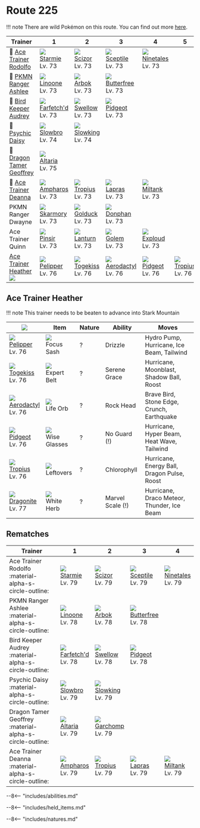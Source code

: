 # Route 225

!!! note
    There are wild Pokémon on this route. You can find out more [here](../../wild_pokemon/route_225/).


Trainer                                      | 1                                  | 2                                | 3                                  | 4                                 | 5                               | 6
---                                          | ---                                | ---                              | ---                                | ---                               | ---                             | ---
:repeat: [Ace Trainer Rodolfo](#rematches)   | ![][121]<br>[Starmie]<br>Lv. 73    | ![][212]<br>[Scizor]<br>Lv. 73   | ![][254]<br>[Sceptile]<br>Lv. 73   | ![][038]<br>[Ninetales]<br>Lv. 73 | &nbsp;                          | &nbsp;
:repeat: [PKMN Ranger Ashlee](#rematches)    | ![][264]<br>[Linoone]<br>Lv. 73    | ![][024]<br>[Arbok]<br>Lv. 73    | ![][012]<br>[Butterfree]<br>Lv. 73 | &nbsp;                            | &nbsp;                          | &nbsp;
:repeat: [Bird Keeper Audrey](#rematches)    | ![][083]<br>[Farfetch'd]<br>Lv. 73 | ![][277]<br>[Swellow]<br>Lv. 73  | ![][018]<br>[Pidgeot]<br>Lv. 73    | &nbsp;                            | &nbsp;                          | &nbsp;
:repeat: [Psychic Daisy](#rematches)         | ![][080]<br>[Slowbro]<br>Lv. 74    | ![][199]<br>[Slowking]<br>Lv. 74 | &nbsp;                             | &nbsp;                            | &nbsp;                          | &nbsp;
:repeat: [Dragon Tamer Geoffrey](#rematches) | ![][334]<br>[Altaria]<br>Lv. 75    | &nbsp;                           | &nbsp;                             | &nbsp;                            | &nbsp;                          | &nbsp;
:repeat: [Ace Trainer Deanna](#rematches)    | ![][181]<br>[Ampharos]<br>Lv. 73   | ![][357]<br>[Tropius]<br>Lv. 73  | ![][131]<br>[Lapras]<br>Lv. 73     | ![][241]<br>[Miltank]<br>Lv. 73   | &nbsp;                          | &nbsp;
PKMN Ranger Dwayne                           | ![][227]<br>[Skarmory]<br>Lv. 73   | ![][055]<br>[Golduck]<br>Lv. 73  | ![][232]<br>[Donphan]<br>Lv. 73    | &nbsp;                            | &nbsp;                          | &nbsp;
Ace Trainer Quinn                            | ![][127]<br>[Pinsir]<br>Lv. 73     | ![][171]<br>[Lanturn]<br>Lv. 73  | ![][076]<br>[Golem]<br>Lv. 73      | ![][295]<br>[Exploud]<br>Lv. 73   | &nbsp;                          | &nbsp;
[Ace Trainer Heather]<br>![][ace_f_2]        | ![][279]<br>[Pelipper]<br>Lv. 76   | ![][468]<br>[Togekiss]<br>Lv. 76 | ![][142]<br>[Aerodactyl]<br>Lv. 76 | ![][018]<br>[Pidgeot]<br>Lv. 76   | ![][357]<br>[Tropius]<br>Lv. 76 | ![][149]<br>[Dragonite]<br>Lv. 77

## Ace Trainer Heather

!!! note
    This trainer needs to be beaten to advance into Stark Mountain

![][ace_f_2]                       | Item                              | Nature | Ability          | Moves
---                                | ---                               | ---    | ---              | ---
![][279]<br>[Pelipper]<br>Lv. 76   | ![][focus-sash]<br>Focus Sash     | ?      | Drizzle          | Hydro Pump, Hurricane, Ice Beam, Tailwind
![][468]<br>[Togekiss]<br>Lv. 76   | ![][expert-belt]<br>Expert Belt   | ?      | Serene Grace     | Hurricane, Moonblast, Shadow Ball, Roost
![][142]<br>[Aerodactyl]<br>Lv. 76 | ![][life-orb]<br>Life Orb         | ?      | Rock Head        | Brave Bird, Stone Edge, Crunch, Earthquake
![][018]<br>[Pidgeot]<br>Lv. 76    | ![][wise-glasses]<br>Wise Glasses | ?      | No Guard (!)     | Hurricane, Hyper Beam, Heat Wave, Tailwind
![][357]<br>[Tropius]<br>Lv. 76    | ![][leftovers]<br>Leftovers       | ?      | Chlorophyll      | Hurricane, Energy Ball, Dragon Pulse, Roost
![][149]<br>[Dragonite]<br>Lv. 77  | ![][white-herb]<br>White Herb     | ?      | Marvel Scale (!) | Hurricane, Draco Meteor, Thunder, Ice Beam

## Rematches

Trainer                                                 | 1                                  | 2                                | 3                                  | 4
---                                                     | ---                                | ---                              | ---                                | ---
Ace Trainer Rodolfo :material-alpha-s-circle-outline:   | ![][121]<br>[Starmie]<br>Lv. 79    | ![][212]<br>[Scizor]<br>Lv. 79   | ![][254]<br>[Sceptile]<br>Lv. 79   | ![][038]<br>[Ninetales]<br>Lv. 79
PKMN Ranger Ashlee :material-alpha-s-circle-outline:    | ![][264]<br>[Linoone]<br>Lv. 78    | ![][024]<br>[Arbok]<br>Lv. 78    | ![][012]<br>[Butterfree]<br>Lv. 78 | &nbsp;
Bird Keeper Audrey :material-alpha-s-circle-outline:    | ![][083]<br>[Farfetch'd]<br>Lv. 78 | ![][277]<br>[Swellow]<br>Lv. 78  | ![][018]<br>[Pidgeot]<br>Lv. 78    | &nbsp;
Psychic Daisy :material-alpha-s-circle-outline:         | ![][080]<br>[Slowbro]<br>Lv. 79    | ![][199]<br>[Slowking]<br>Lv. 79 | &nbsp;                             | &nbsp;
Dragon Tamer Geoffrey :material-alpha-s-circle-outline: | ![][334]<br>[Altaria]<br>Lv. 79    | ![][445]<br>[Garchomp]<br>Lv. 79 | &nbsp;                             | &nbsp;
Ace Trainer Deanna :material-alpha-s-circle-outline:    | ![][181]<br>[Ampharos]<br>Lv. 79   | ![][357]<br>[Tropius]<br>Lv. 79  | ![][131]<br>[Lapras]<br>Lv. 79     | ![][241]<br>[Miltank]<br>Lv. 79


--8<-- "includes/abilities.md"

--8<-- "includes/held_items.md"

--8<-- "includes/natures.md"

[Ace Trainer Heather]: #ace-trainer-heather
[Butterfree]: ../../pokemon_changes/012/
[Pidgeot]: ../../pokemon_changes/018/
[Arbok]: ../../pokemon_changes/024/
[Ninetales]: ../../pokemon_changes/038/
[Golduck]: ../../pokemon_changes/055/
[Golem]: ../../pokemon_changes/076/
[Slowbro]: ../../pokemon_changes/080/
[Farfetch'd]: ../../pokemon_changes/083/
[Starmie]: ../../pokemon_changes/121/
[Pinsir]: ../../pokemon_changes/127/
[Lapras]: ../../pokemon_changes/131/
[Aerodactyl]: ../../pokemon_changes/142/
[Dragonite]: ../../pokemon_changes/149/
[Lanturn]: ../../pokemon_changes/171/
[Ampharos]: ../../pokemon_changes/181/
[Slowking]: ../../pokemon_changes/199/
[Scizor]: ../../pokemon_changes/212/
[Skarmory]: ../../pokemon_changes/227/
[Donphan]: ../../pokemon_changes/232/
[Miltank]: ../../pokemon_changes/241/
[Sceptile]: ../../pokemon_changes/254/
[Linoone]: ../../pokemon_changes/264/
[Swellow]: ../../pokemon_changes/277/
[Pelipper]: ../../pokemon_changes/279/
[Exploud]: ../../pokemon_changes/295/
[Altaria]: ../../pokemon_changes/334/
[Tropius]: ../../pokemon_changes/357/
[Garchomp]: ../../pokemon_changes/445/
[Togekiss]: ../../pokemon_changes/468/
[expert-belt]: ../img/items/expert-belt.png
[focus-sash]: ../img/items/focus-sash.png
[leftovers]: ../img/items/leftovers.png
[life-orb]: ../img/items/life-orb.png
[white-herb]: ../img/items/white-herb.png
[wise-glasses]: ../img/items/wise-glasses.png
[012]: ../img/pokemon/012.png
[018]: ../img/pokemon/018.png
[024]: ../img/pokemon/024.png
[038]: ../img/pokemon/038.png
[055]: ../img/pokemon/055.png
[076]: ../img/pokemon/076.png
[080]: ../img/pokemon/080.png
[083]: ../img/pokemon/083.png
[121]: ../img/pokemon/121.png
[127]: ../img/pokemon/127.png
[131]: ../img/pokemon/131.png
[142]: ../img/pokemon/142.png
[149]: ../img/pokemon/149.png
[171]: ../img/pokemon/171.png
[181]: ../img/pokemon/181.png
[199]: ../img/pokemon/199.png
[212]: ../img/pokemon/212.png
[227]: ../img/pokemon/227.png
[232]: ../img/pokemon/232.png
[241]: ../img/pokemon/241.png
[254]: ../img/pokemon/254.png
[264]: ../img/pokemon/264.png
[277]: ../img/pokemon/277.png
[279]: ../img/pokemon/279.png
[295]: ../img/pokemon/295.png
[334]: ../img/pokemon/334.png
[357]: ../img/pokemon/357.png
[445]: ../img/pokemon/445.png
[468]: ../img/pokemon/468.png
[ace_f_2]: ../img/trainer/ace_f_2.png
